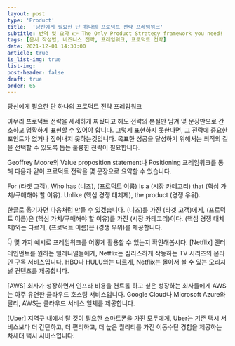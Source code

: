 ```yaml
---
layout: post
type: 'Product'
title:  '당신에게 필요한 단 하나의 프로덕트 전략 프레임워크'
subtitle: 번역 및 요약 👉 The Only Product Strategy framework you need!
tags: [문서 작성법, 비즈니스 전략, 프레임워크, 프로덕트 전략]
date: 2021-12-01 14:30:00
article: true
is_list-img: true
list-img: 
post-header: false
draft: true
order: 65
---
```


당신에게 필요한 단 하나의 프로덕트 전략 프레임워크

아무리 프로덕트 전략을 세세하게 짜뒀다고 해도 전략의 본질만 남겨 몇 문장만으로 간소하고 명확하게 표현할 수 있어야 합니다. 그렇게 표현하지 못한다면, 그 전략에 중요한 포인트가 없거나 짚어내지 못하는것입니다. 목표한 성공을 달성하기 위해서는 최적의 길을 선택할 수 있도록 돕는 훌륭한 전략이 필요합니다.

Geoffrey Moore의 Value proposition statement나 Positioning 프레임워크를 통해 다음과 같이 프로덕트 전략을 몇 문장으로 요약할 수 있습니다.

For (타겟 고객), Who has (니즈), (프로덕트 이름) Is a (시장 카테고리) that (핵심 가치/구매해야 할 이유). Unlike (핵심 경쟁 대체제), the product (경쟁 우위).

한글로 옮기자면 다음처럼 만들 수 있겠습니다.
(니즈)를 가진 (타겟 고객)에게, (프로덕트 이름)은 (핵심 가치/구매해야 할 이유)를 가진 (시장 카테고리)이다. (핵심 경쟁 대체제)와는 다르게, (프로덕트 이름)은 (경쟁 우위)를 제공합니다.

👇 몇 가지 예시로 프레임워크를 어떻게 활용할 수 있는지 확인해봅시다.
[Netflix]
엔터테인먼트를 원하는 밀레니얼들에게, Netflix는 심리스하게 작동하는 TV 시리즈의 온라인 구독 서비스입니다. HBO나 HULU와는 다르게, Netflix는 몰아서 볼 수 있는 오리지널 컨텐츠를 제공합니다.

[AWS]
회사가 성장하면서 인프라 비용을 컨트롤 하고 싶은 성장하는 회사들에게 AWS는 아주 유연한 클라우드 호스팅 서비스입니다. Google Cloud나 Microsoft Azure와 달리, AWS는 클라우드 서비스 일체를 제공합니다.

[Uber]
지역구 내에서 탈 것이 필요한 스마트폰을 가진 모두에게, Uber는 기존 택시 서비스보다 더 간단하고, 더 편리하고, 더 높은 퀄리티를 가진 이동수단 경험을 제공하는 차세대 택시 서비스입니다.
